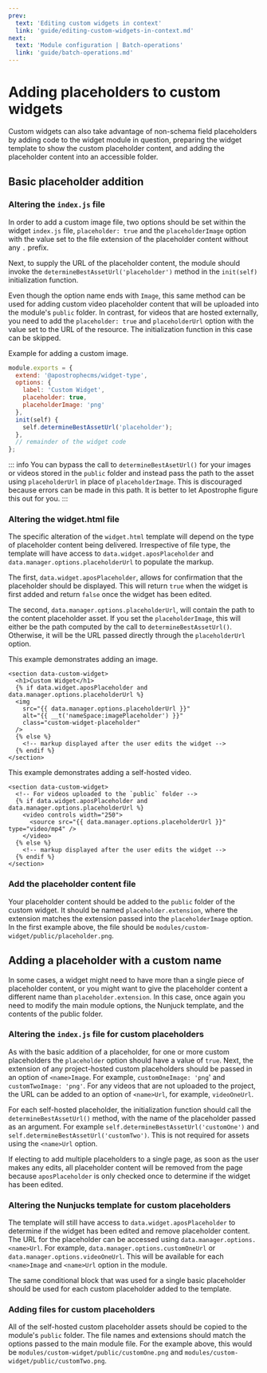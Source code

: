 ```yaml
---
prev:
  text: 'Editing custom widgets in context'
  link: 'guide/editing-custom-widgets-in-context.md'
next:
  text: 'Module configuration | Batch-operations'
  link: 'guide/batch-operations.md' 
---
```

# Adding placeholders to custom widgets

Custom widgets can also take advantage of non-schema field placeholders by adding code to the widget module in question, preparing the widget template to show the custom placeholder content, and adding the placeholder content into an accessible folder.

## Basic placeholder addition

### Altering the `index.js` file

 In order to add a custom image file, two options should be set within the widget `index.js` file, `placeholder: true` and the `placeholderImage` option with the value set to the file extension of the placeholder content without any `.` prefix.

Next, to supply the URL of the placeholder content, the module should invoke the `determineBestAssetUrl('placeholder')` method in the `init(self)` initialization function.

Even though the option name ends with `Image`, this same method can be used for adding custom video placeholder content that will be uploaded into the module's `public` folder. In contrast, for videos that are hosted externally, you need to add the `placeholder: true` and `placeholderUrl` option with the value set to the URL of the resource. The initialization function in this case can be skipped.

Example for adding a custom image.

<AposCodeBlock>

```javascript
module.exports = {
  extend: '@apostrophecms/widget-type',
  options: {
    label: 'Custom Widget',
    placeholder: true,
    placeholderImage: 'png'
  },
  init(self) {
    self.determineBestAssetUrl('placeholder');
  },
  // remainder of the widget code
};
```

<template v-slot:caption>
  modules/custom-widget/index.js
</template>

</AposCodeBlock>

::: info
You can bypass the call to `determineBestAsetUrl()` for your images or videos stored in the `public` folder and instead pass the path to the asset using `placeholderUrl` in place of `placeholderImage`. This is discouraged because errors can be made in this path. It is better to let Apostrophe figure this out for you.
:::

### Altering the widget.html file

The specific alteration of the `widget.html` template will depend on the type of placeholder content being delivered. Irrespective of file type, the template will have access to `data.widget.aposPlaceholder` and `data.manager.options.placeholderUrl` to populate the markup. 

The first, `data.widget.aposPlaceholder`, allows for confirmation that the placeholder should be displayed. This will return `true` when the widget is first added and return `false` once the widget has been edited.

The second, `data.manager.options.placeholderUrl`, will contain the path to the content placeholder asset. If you set the `placeholderImage`, this will either be the path computed by the call to `determineBestAssetUrl()`. Otherwise, it will be the URL passed directly through the `placeholderUrl` option.

This example demonstrates adding an image.

<AposCodeBlock>

``` nunjucks
<section data-custom-widget>
  <h1>Custom Widget</h1>
  {% if data.widget.aposPlaceholder and data.manager.options.placeholderUrl %}
  <img
    src="{{ data.manager.options.placeholderUrl }}"
    alt="{{ __t('nameSpace:imagePlaceholder') }}"
    class="custom-widget-placeholder"
  />
  {% else %}
    <!-- markup displayed after the user edits the widget -->
  {% endif %}
</section>
```
<template v-slot:caption>
  modules/custom-widget/views/widget.html
</template>

</AposCodeBlock>

This example demonstrates adding a self-hosted video.

<AposCodeBlock>

``` nunjucks
<section data-custom-widget>
  <!-- For videos uploaded to the `public` folder -->
  {% if data.widget.aposPlaceholder and data.manager.options.placeholderUrl %}
    <video controls width="250">
      <source src="{{ data.manager.options.placeholderUrl }}" type="video/mp4" />
    </video>
  {% else %}
    <!-- markup displayed after the user edits the widget -->
  {% endif %}
</section>
```

<template v-slot:caption>
  modules/custom-widget/views/widget.html
</template>

</AposCodeBlock>

### Add the placeholder content file
Your placeholder content should be added to the `public` folder of the custom widget. It should be named `placeholder.extension`, where the extension matches the extension passed into the `placeholderImage` option. In the first example above, the file should be `modules/custom-widget/public/placeholder.png`.

## Adding a placeholder with a custom name
In some cases, a widget might need to have more than a single piece of placeholder content, or you might want to give the placeholder content a different name than `placeholder.extension`. In this case, once again you need to modify the main module options, the Nunjuck template, and the contents of the public folder.

### Altering the `index.js` file for custom placeholders

As with the basic addition of a placeholder, for one or more custom placeholders the `placeholder` option should have a value of `true`. Next, the extension of any project-hosted custom placeholders should be passed in an option of `<name>Image`. For example, `customOneImage: 'png`' and `customTwoImage: 'png'`. For any videos that are not uploaded to the project, the URL can be added to an option of `<name>Url`, for example, `videoOneUrl`.

For each self-hosted placeholder, the initialization function should call the `determineBestAssetUrl()` method, with the name of the placeholder passed as an argument. For example `self.determineBestAssetUrl('customOne')` and `self.determineBestAssetUrl('customTwo')`. This is not required for assets using the `<name>Url` option.

If electing to add multiple placeholders to a single page, as soon as the user makes any edits, all placeholder content will be removed from the page because `aposPlaceholder` is only checked once to determine if the widget has been edited.

### Altering the Nunjucks template for custom placeholders

The template will still have access to `data.widget.aposPlaceholder` to determine if the widget has been edited and remove placeholder content. The URL for the placeholder can be accessed using `data.manager.options.<name>Url`. For example, `data.manager.options.customOneUrl` or `data.manager.options.videoOneUrl`. This will be available for each `<name>Image` and `<name>Url` option in the module.

The same conditional block that was used for a single basic placeholder should be used for each custom placeholder added to the template.

### Adding files for custom placeholders

All of the self-hosted custom placeholder assets should be copied to the module's `public` folder. The file names and extensions should match the options passed to the main module file. For the example above, this would be `modules/custom-widget/public/customOne.png` and `modules/custom-widget/public/customTwo.png`.